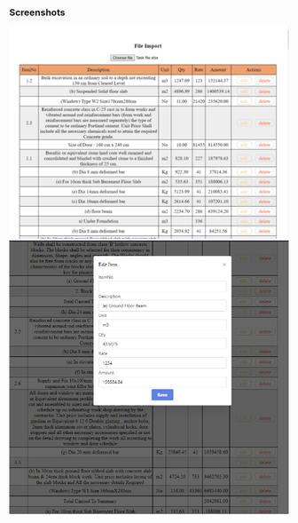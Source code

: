 ### Screenshots

![Screenshoot Table](./screenshots/1.png)
![Screenshoot Edit](./screenshots/2.png)
